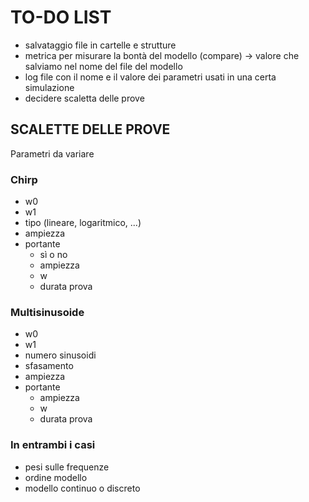 # TO-DO LIST
- salvataggio file in cartelle e strutture
- metrica per misurare la bontà del modello (compare) -> valore che salviamo nel nome del file del modello
- log file con il nome e il valore dei parametri usati in una certa simulazione
- decidere scaletta delle prove

## SCALETTE DELLE PROVE
Parametri da variare

### Chirp
- w0
- w1
- tipo (lineare, logaritmico, ...)
- ampiezza
- portante
	- sì o no
	- ampiezza
	- w
	- durata prova
	
### Multisinusoide
- w0
- w1
- numero sinusoidi
- sfasamento
- ampiezza
- portante
	- ampiezza
	- w
	- durata prova
	
### In entrambi i casi
- pesi sulle frequenze
- ordine modello
- modello continuo o discreto